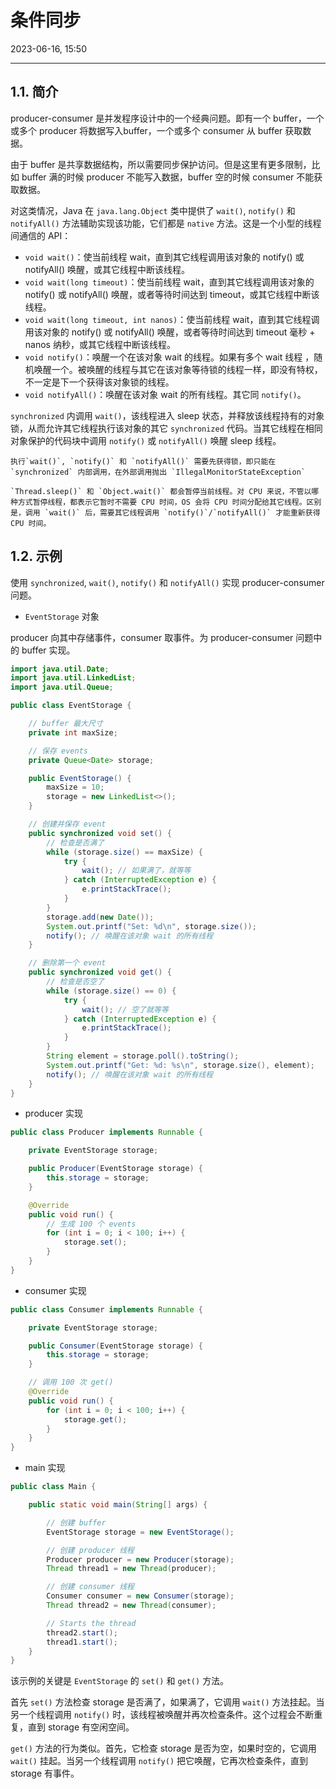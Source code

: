 # 条件同步

2023-06-16, 15:50
****
## 1.1. 简介

producer-consumer 是并发程序设计中的一个经典问题。即有一个 buffer，一个或多个 producer 将数据写入buffer，一个或多个 consumer 从 buffer 获取数据。

由于 buffer 是共享数据结构，所以需要同步保护访问。但是这里有更多限制，比如 buffer 满的时候 producer 不能写入数据，buffer 空的时候 consumer 不能获取数据。

对这类情况，Java 在 `java.lang.Object` 类中提供了 `wait()`, `notify()` 和 `notifyAll()` 方法辅助实现该功能，它们都是 `native` 方法。这是一个小型的线程间通信的 API：

- `void wait()`：使当前线程 wait，直到其它线程调用该对象的 notify() 或 notifyAll() 唤醒，或其它线程中断该线程。
- `void wait(long timeout)`：使当前线程 wait，直到其它线程调用该对象的 notify() 或 notifyAll() 唤醒，或者等待时间达到 timeout，或其它线程中断该线程。
- `void wait(long timeout, int nanos)`：使当前线程 wait，直到其它线程调用该对象的 notify() 或 notifyAll() 唤醒，或者等待时间达到 timeout 毫秒 + nanos 纳秒，或其它线程中断该线程。
- `void notify()`：唤醒一个在该对象 wait 的线程。如果有多个 wait 线程 ，随机唤醒一个。被唤醒的线程与其它在该对象等待锁的线程一样，即没有特权，不一定是下一个获得该对象锁的线程。
- `void notifyAll()`：唤醒在该对象 wait 的所有线程。其它同 `notify()`。

`synchronized`  内调用 `wait()`，该线程进入 sleep 状态，并释放该线程持有的对象锁，从而允许其它线程执行该对象的其它 `synchronized` 代码。当其它线程在相同对象保护的代码块中调用 `notify()` 或 `notifyAll()` 唤醒 sleep 线程。

```ad-warning
执行`wait()`, `notify()` 和 `notifyAll()` 需要先获得锁，即只能在 `synchronized` 内部调用，在外部调用抛出 `IllegalMonitorStateException`
```

```ad-tip
`Thread.sleep()` 和 `Object.wait()` 都会暂停当前线程。对 CPU 来说，不管以哪种方式暂停线程，都表示它暂时不需要 CPU 时间，OS 会将 CPU 时间分配给其它线程。区别是，调用 `wait()` 后，需要其它线程调用 `notify()`/`notifyAll()` 才能重新获得 CPU 时间。
```

## 1.2. 示例

使用 `synchronized`, `wait()`, `notify()` 和 `notifyAll()` 实现 producer-consumer 问题。

- `EventStorage` 对象

producer 向其中存储事件，consumer 取事件。为 producer-consumer 问题中的 buffer 实现。

```java
import java.util.Date;
import java.util.LinkedList;
import java.util.Queue;

public class EventStorage {

    // buffer 最大尺寸
    private int maxSize;

    // 保存 events
    private Queue<Date> storage;

    public EventStorage() {
        maxSize = 10;
        storage = new LinkedList<>();
    }

    // 创建并保存 event
    public synchronized void set() {
	    // 检查是否满了
        while (storage.size() == maxSize) {
            try {
                wait(); // 如果满了，就等等
            } catch (InterruptedException e) {
                e.printStackTrace();
            }
        }
        storage.add(new Date());
        System.out.printf("Set: %d\n", storage.size());
        notify(); // 唤醒在该对象 wait 的所有线程
    }

    // 删除第一个 event
    public synchronized void get() {
	    // 检查是否空了
        while (storage.size() == 0) {
            try {
                wait(); // 空了就等等
            } catch (InterruptedException e) {
                e.printStackTrace();
            }
        }
        String element = storage.poll().toString();
        System.out.printf("Get: %d: %s\n", storage.size(), element);
        notify(); // 唤醒在该对象 wait 的所有线程
    }
}
```

- producer 实现

```java
public class Producer implements Runnable {

    private EventStorage storage;

    public Producer(EventStorage storage) {
        this.storage = storage;
    }

    @Override
    public void run() {
	    // 生成 100 个 events
        for (int i = 0; i < 100; i++) {
            storage.set();
        }
    }
}
```

- consumer 实现

```java
public class Consumer implements Runnable {

    private EventStorage storage;

    public Consumer(EventStorage storage) {
        this.storage = storage;
    }

    // 调用 100 次 get()
    @Override
    public void run() {
        for (int i = 0; i < 100; i++) {
            storage.get();
        }
    }
}
```

- main 实现

```java
public class Main {

    public static void main(String[] args) {

        // 创建 buffer
        EventStorage storage = new EventStorage();

        // 创建 producer 线程
        Producer producer = new Producer(storage);
        Thread thread1 = new Thread(producer);

        // 创建 consumer 线程
        Consumer consumer = new Consumer(storage);
        Thread thread2 = new Thread(consumer);

        // Starts the thread
        thread2.start();
        thread1.start();
    }
}
```

该示例的关键是 `EventStorage` 的 `set()` 和 `get()` 方法。

首先 `set()` 方法检查 storage 是否满了，如果满了，它调用 `wait()` 方法挂起。当另一个线程调用 `notify()` 时，该线程被唤醒并再次检查条件。这个过程会不断重复，直到 storage 有空闲空间。

`get()` 方法的行为类似。首先，它检查 storage 是否为空，如果时空的，它调用 `wait()` 挂起。当另一个线程调用 `notify()` 把它唤醒，它再次检查条件，直到 storage 有事件。


